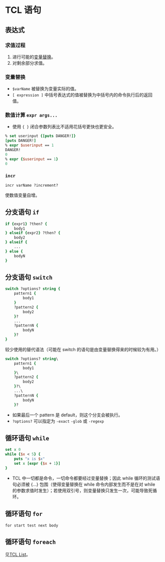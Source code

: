 # TCL 语句

## 表达式

### 求值过程

1. 进行可能的[变量替换](#变量替换)。
2. 对剩余部分求值。

### 变量替换

- `$varName` 被替换为变量实际的值。
- `[ expression ]` 中括号表达式的值被替换为中括号内的命令执行后的返回值。

### 数值计算 `expr args...`

- 使用 `{ }` 闭合参数列表比不适用花括号更快也更安全。

``` tcl
% set userinput {[puts DANGER!]}
[puts DANGER!]
% expr $userinput == 1
DANGER!
0
% expr {$userinput == 1}
0
```

### `incr`

`incr varName ?increment?`

使数值变量自增。

## 分支语句 `if`

``` tcl
if {expr1} ?then? {
    body1
} elseif {expr2} ?then? {
    body2
} elseif {
    ...
} else {
    bodyN
}
```

## 分支语句 `switch`

``` tcl
switch ?options? string {
    pattern1 {
        body1
    }
    ?pattern2 {
        body2
    }?
    ...
    ?patternN {
        bodyN
    }?
}
```

较少使用的替代语法（可能在 switch 的语句是由变量替换得来的时候较为有用。）

``` tcl
switch ?options? string\
    pattern1 {
        body1
    }\
    ?pattern2 {
        body2
    }?\
    ...\
    ?patternN {
        bodyN
    }?
```

- 如果最后一个 pattern 是 default，则这个分支会被执行。
- `?options?` 可以指定为 `-exact` `-glob` 或 `-regexp`

## 循环语句 `while`

``` tcl
set x 0
while {$x < 5} {
    puts "x is $x"
    set x [expr {$x + 1}]
}
```

- TCL 中一切都是命令，一切命令都要经过变量替换；因此 while 循环的测试语句必须被 {...} 包围（使得变量替换在 while 命令内部发生而不是在对 while 的参数求值时发生）；若使用双引号，则变量替换只发生一次，可能导致死循环。

## 循环语句 `for`

`for start test next body`

## 循环语句 `foreach`

见[TCL List](tcl-04-util.md#List)。
